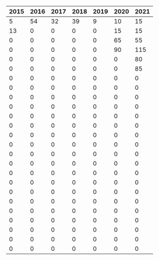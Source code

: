 2015|2016|2017|2018|2019|2020|2021
-|-|-|-|-|-|-
5|54|32|39|9|10|15|
13|0|0|0|0|15|15|
0|0|0|0|0|65|55|
0|0|0|0|0|90|115|
0|0|0|0|0|0|80|
0|0|0|0|0|0|85|
0|0|0|0|0|0|0|
0|0|0|0|0|0|0|
0|0|0|0|0|0|0|
0|0|0|0|0|0|0|
0|0|0|0|0|0|0|
0|0|0|0|0|0|0|
0|0|0|0|0|0|0|
0|0|0|0|0|0|0|
0|0|0|0|0|0|0|
0|0|0|0|0|0|0|
0|0|0|0|0|0|0|
0|0|0|0|0|0|0|
0|0|0|0|0|0|0|
0|0|0|0|0|0|0|
0|0|0|0|0|0|0|
0|0|0|0|0|0|0|
0|0|0|0|0|0|0|
0|0|0|0|0|0|0|
0|0|0|0|0|0|0|
